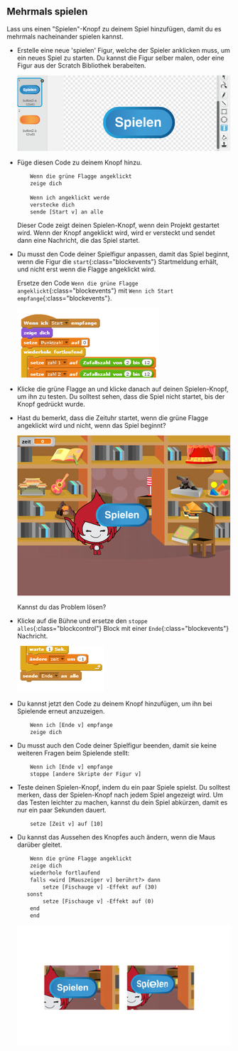 ## Mehrmals spielen

Lass uns einen "Spielen"-Knopf zu deinem Spiel hinzufügen, damit du es mehrmals nacheinander spielen kannst.

+ Erstelle eine neue 'spielen' Figur, welche der Spieler anklicken muss, um ein neues Spiel zu starten. Du kannst die Figur selber malen, oder eine Figur aus der Scratch Bibliothek berabeiten.
    
    ![screenshot](images/brain-play.png)

+ Füge diesen Code zu deinem Knopf hinzu.
    
    ```blocks
        Wenn die grüne Flagge angeklickt
        zeige dich
    
        Wenn ich angeklickt werde
        verstecke dich
        sende [Start v] an alle
    ```
    
    Dieser Code zeigt deinen Spielen-Knopf, wenn dein Projekt gestartet wird. Wenn der Knopf angeklickt wird, wird er versteckt und sendet dann eine Nachricht, die das Spiel startet.

+ Du musst den Code deiner Spielfigur anpassen, damit das Spiel beginnt, wenn die Figur die `start`{:class="blockevents"} Startmeldung erhält, und nicht erst wenn die Flagge angeklickt wird.
    
    Ersetze den Code `Wenn die grüne Flagge angeklickt`{:class="blockevents"} mit `Wenn ich Start empfange`{:class="blockevents"}.
    
    ![screenshot](images/brain-start.png)

+ Klicke die grüne Flagge an und klicke danach auf deinen Spielen-Knopf, um ihn zu testen. Du solltest sehen, dass die Spiel nicht startet, bis der Knopf gedrückt wurde.

+ Hast du bemerkt, dass die Zeituhr startet, wenn die grüne Flagge angeklickt wird und nicht, wenn das Spiel beginnt?
    
    ![screenshot](images/brain-timer-bug.png)
    
    Kannst du das Problem lösen?

+ Klicke auf die Bühne und ersetze den `stoppe alles`{:class="blockcontrol"} Block mit einer `Ende`{:class="blockevents"} Nachricht.
    
    ![screenshot](images/brain-end.png)

+ Du kannst jetzt den Code zu deinem Knopf hinzufügen, um ihn bei Spielende erneut anzuzeigen.
    
    ```blocks
        Wenn ich [Ende v] empfange
        zeige dich
    ```

+ Du musst auch den Code deiner Spielfigur beenden, damit sie keine weiteren Fragen beim Spielende stellt:
    
    ```blocks
        Wenn ich [Ende v] empfange
        stoppe [andere Skripte der Figur v]
    ```

+ Teste deinen Spielen-Knopf, indem du ein paar Spiele spielst. Du solltest merken, dass der Spielen-Knopf nach jedem Spiel angezeigt wird. Um das Testen leichter zu machen, kannst du dein Spiel abkürzen, damit es nur ein paar Sekunden dauert.
    
    ```blocks
        setze [Zeit v] auf [10]
    ```

+ Du kannst das Aussehen des Knopfes auch ändern, wenn die Maus darüber gleitet.
    
    ```blocks
        Wenn die grüne Flagge angeklickt
        zeige dich
        wiederhole fortlaufend 
        falls <wird [Mauszeiger v] berührt?> dann
            setze [Fischauge v] -Effekt auf (30)
       sonst
            setze [Fischauge v] -Effekt auf (0)
        end
        end
    ```
    
    ![screenshot](images/brain-fisheye.png)